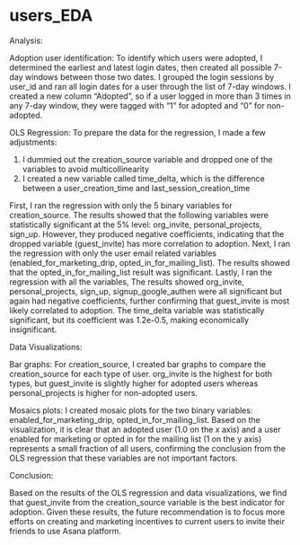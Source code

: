 # users_EDA

Analysis: 

Adoption user identification: To identify which users were adopted, I determined the earliest and latest login dates, then created all possible 7-day windows between those two dates. I grouped the login sessions by user_id and ran all login dates for a user through the list of 7-day windows. I created a new column “Adopted”, so if a user logged in more than 3 times in any 7-day window, they were tagged with “1” for adopted and “0” for non-adopted. 

OLS Regression: To prepare the data for the regression, I made a few adjustments: 
1. I dummied out the creation_source variable and dropped one of the variables to avoid multicollinearity 
2.  I created a new variable called time_delta, which is the difference between a user_creation_time and last_session_creation_time 

First, I ran the regression with only the 5 binary variables for creation_source. The results showed that the following variables were statistically significant at the 5% level: org_invite, personal_projects, sign_up. However, they produced negative coefficients, indicating that the dropped variable (guest_invite) has more correlation to adoption. 
Next, I ran the regression with only the user email related variables (enabled_for_marketing_drip, opted_in_for_mailing_list). The results showed that the opted_in_for_mailing_list result was significant. 
Lastly, I ran the regression with all the variables, The results showed org_invite, personal_projects, sign_up, signup_google_authen were all significant but again had negative coefficients, further confirming that guest_invite is most likely correlated to adoption. The time_delta variable was statistically significant, but its coefficient was 1.2e-0.5, making economically insignificant. 


Data Visualizations: 

Bar graphs: For creation_source, I created bar graphs to compare the creation_source for each type of user. org_invite is the highest for both types, but guest_invite is slightly higher for adopted users whereas personal_projects is higher for non-adopted users. 

Mosaics plots: I created mosaic plots for the two binary variables: enabled_for_marketing_drip, opted_in_for_mailing_list. Based on the visualization, it is clear that an adopted user (1.0 on the x axis) and a user enabled for marketing or opted in for the mailing list (1 on the y axis) represents a small fraction of all users, confirming the conclusion from the OLS regression that these variables are not important factors. 


Conclusion: 

Based on the results of the OLS regression and data visualizations, we find that guest_invite from the creation_source variable is the best indicator for adoption. Given these results, the future recommendation is to focus more efforts on creating and marketing incentives to current users to invite their friends to use Asana platform. 

